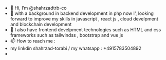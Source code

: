 - 👋 Hi, I’m @shahrzadtrb-co
- 👀 with a background in backend development in php now I', looking forward to improve my skills in javascript , react js , cloud develpment and blockchain development
- 🌱 I also have frontend develpment technologies such as HTML and css frameworks such as tailwindss , bootstrap and vue js
- 📫 How to reach me :
-  my linkdin shahrzad-torabi   / my whatsapp : +4915783504892
- 


<!---
shahrzadtrb-co/shahrzadtrb-co is a ✨ special ✨ repository because its `README.md` (this file) appears on your GitHub profile.
You can click the Preview link to take a look at your changes.
--->
